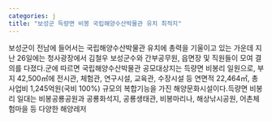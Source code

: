 ```yaml
---
categories: j
title: "보성군 득량면 비봉 국립해양수산박물관 유치 최적지"
---
```

보성군이 전남에 들어서는 국립해양수산박물관 유치에 총력을 기울이고 있는 가운데 지난 26일에는 청사광장에서 김철우 보성군수와 간부공무원, 읍면장 및 직원들이 모여 결의를 다졌다.군에 따르면 국립해양수산박물관 공모대상지는 득량면 비봉리 일원으로, 부지 42,500㎡에 전시관, 체험관, 연구시설, 교육관, 수장시설 등 연면적 22,464㎡, 총사업비 1,245억원(국비 100%) 규모의 복합기능을 가진 해양문화시설이다.득량면 비봉리 일대는 비봉공룡공원과 공룡화석지, 공룡생태관, 비봉마리나, 해상낚시공원, 어촌체험마을 등 다양한 해양레저